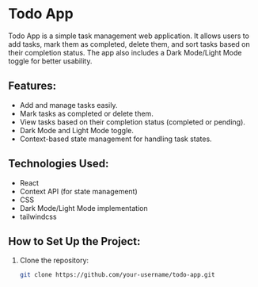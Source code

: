 # Todo App

Todo App is a simple task management web application. It allows users to add tasks, mark them as completed, delete them, and sort tasks based on their completion status. The app also includes a Dark Mode/Light Mode toggle for better usability.

## Features:
- Add and manage tasks easily.
- Mark tasks as completed or delete them.
- View tasks based on their completion status (completed or pending).
- Dark Mode and Light Mode toggle.
- Context-based state management for handling task states.

## Technologies Used:
- React
- Context API (for state management)
- CSS
- Dark Mode/Light Mode implementation
- tailwindcss

## How to Set Up the Project:
1. Clone the repository:
   ```bash
   git clone https://github.com/your-username/todo-app.git
